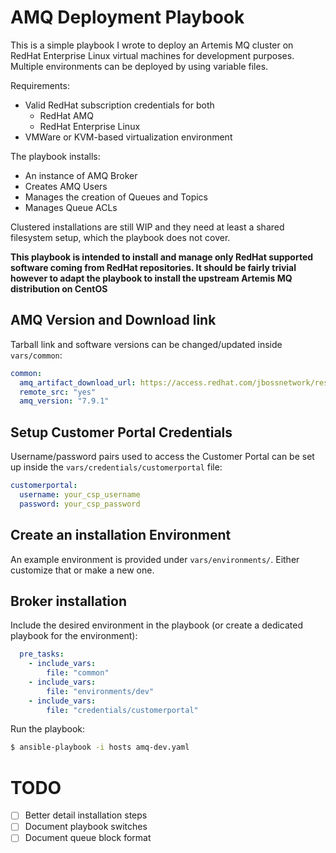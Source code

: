 # AMQ Deployment Playbook

This is a simple playbook I wrote to deploy an Artemis MQ cluster on RedHat Enterprise Linux virtual machines for development purposes.
Multiple environments can be deployed by using variable files.

Requirements:

* Valid RedHat subscription credentials for both
  * RedHat AMQ
  * RedHat Enterprise Linux
* VMWare or KVM-based virtualization environment

The playbook installs:

* An instance of AMQ Broker
* Creates AMQ Users
* Manages the creation of Queues and Topics
* Manages Queue ACLs

Clustered installations are still WIP and they need at least a shared filesystem setup, which the playbook does not cover.

**This playbook is intended to install and manage only RedHat supported software coming from RedHat repositories. It should be fairly trivial however to adapt the playbook to install the upstream Artemis MQ distribution on CentOS**

## AMQ Version and Download link

Tarball link and software versions can be changed/updated inside `vars/common`:

```yaml
common:
  amq_artifact_download_url: https://access.redhat.com/jbossnetwork/restricted/softwareDownload.html?softwareId=103634
  remote_src: "yes"
  amq_version: "7.9.1"
```

## Setup Customer Portal Credentials

Username/password pairs used to access the Customer Portal can be set up inside the `vars/credentials/customerportal` file:

```yaml
customerportal:
  username: your_csp_username
  password: your_csp_password
```

## Create an installation Environment

An example environment is provided under `vars/environments/`. Either customize that or make a new one.

## Broker installation

Include the desired environment in the playbook (or create a dedicated playbook for the environment):

```yaml
  pre_tasks:
    - include_vars:
        file: "common"
    - include_vars:
        file: "environments/dev"
    - include_vars:
        file: "credentials/customerportal"
```

Run the playbook:

```bash
$ ansible-playbook -i hosts amq-dev.yaml
```

# TODO

- [ ] Better detail installation steps
- [ ] Document playbook switches
- [ ] Document queue block format
